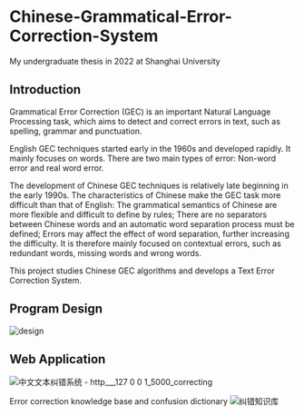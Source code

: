 # Chinese-Grammatical-Error-Correction-System
My undergraduate thesis in 2022 at Shanghai University

## Introduction
Grammatical Error Correction (GEC) is an important Natural Language Processing task, which aims to detect and correct errors in text, such as spelling, grammar and punctuation. 

English GEC techniques started early in the 1960s and developed rapidly. It mainly focuses on words. There are two main types of error: Non-word error and real word error.

The development of Chinese GEC techniques is relatively late beginning in the early 1990s. The characteristics of Chinese make the GEC task more difficult than that of English: The grammatical semantics of Chinese are more flexible and difficult to define by rules; There are no separators between Chinese words and an automatic word separation process must be defined; Errors may affect the effect of word separation, further increasing the difficulty. It is therefore mainly focused on contextual errors, such as redundant words, missing words and wrong words.


This project studies Chinese GEC algorithms and develops a Text Error Correction System.

## Program Design
![design](https://user-images.githubusercontent.com/64955334/223971090-5b9d7060-4797-4bea-9d86-557f2a5223f9.jpg)

## Web Application
![中文文本纠错系统 - http___127 0 0 1_5000_correcting](https://user-images.githubusercontent.com/64955334/223094069-47dc6bd8-7eb3-4091-88be-e1d72f541ea3.png)

Error correction knowledge base and confusion dictionary
![纠错知识库](https://user-images.githubusercontent.com/64955334/223094108-7ffdd162-90e5-424d-8e6c-af96758548cc.png)

